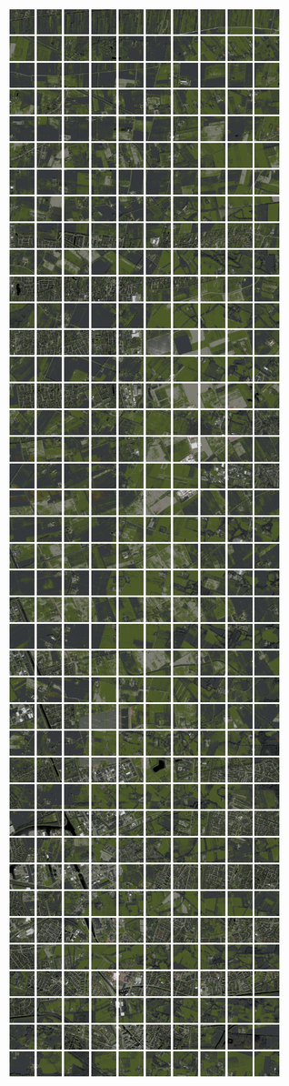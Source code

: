 <html>
<div>
<img src="https://github.com/HakkaTjakka/NL_TILE_MAP/blob/main/18/643/-1047/r.6430.-10470.png" height="44" width="44">
<img src="https://github.com/HakkaTjakka/NL_TILE_MAP/blob/main/18/643/-1047/r.6431.-10470.png" height="44" width="44">
<img src="https://github.com/HakkaTjakka/NL_TILE_MAP/blob/main/18/643/-1047/r.6432.-10470.png" height="44" width="44">
<img src="https://github.com/HakkaTjakka/NL_TILE_MAP/blob/main/18/643/-1047/r.6433.-10470.png" height="44" width="44">
<img src="https://github.com/HakkaTjakka/NL_TILE_MAP/blob/main/18/643/-1047/r.6434.-10470.png" height="44" width="44">
<img src="https://github.com/HakkaTjakka/NL_TILE_MAP/blob/main/18/643/-1047/r.6435.-10470.png" height="44" width="44">
<img src="https://github.com/HakkaTjakka/NL_TILE_MAP/blob/main/18/643/-1047/r.6436.-10470.png" height="44" width="44">
<img src="https://github.com/HakkaTjakka/NL_TILE_MAP/blob/main/18/643/-1047/r.6437.-10470.png" height="44" width="44">
<img src="https://github.com/HakkaTjakka/NL_TILE_MAP/blob/main/18/643/-1047/r.6438.-10470.png" height="44" width="44">
<img src="https://github.com/HakkaTjakka/NL_TILE_MAP/blob/main/18/643/-1047/r.6439.-10470.png" height="44" width="44">
<img src="https://github.com/HakkaTjakka/NL_TILE_MAP/blob/main/18/644/-1047/r.6440.-10470.png" height="44" width="44">
<img src="https://github.com/HakkaTjakka/NL_TILE_MAP/blob/main/18/644/-1047/r.6441.-10470.png" height="44" width="44">
<img src="https://github.com/HakkaTjakka/NL_TILE_MAP/blob/main/18/644/-1047/r.6442.-10470.png" height="44" width="44">
<img src="https://github.com/HakkaTjakka/NL_TILE_MAP/blob/main/18/644/-1047/r.6443.-10470.png" height="44" width="44">
<img src="https://github.com/HakkaTjakka/NL_TILE_MAP/blob/main/18/644/-1047/r.6444.-10470.png" height="44" width="44">
<img src="https://github.com/HakkaTjakka/NL_TILE_MAP/blob/main/18/644/-1047/r.6445.-10470.png" height="44" width="44">
<img src="https://github.com/HakkaTjakka/NL_TILE_MAP/blob/main/18/644/-1047/r.6446.-10470.png" height="44" width="44">
<img src="https://github.com/HakkaTjakka/NL_TILE_MAP/blob/main/18/644/-1047/r.6447.-10470.png" height="44" width="44">
<img src="https://github.com/HakkaTjakka/NL_TILE_MAP/blob/main/18/644/-1047/r.6448.-10470.png" height="44" width="44">
<img src="https://github.com/HakkaTjakka/NL_TILE_MAP/blob/main/18/644/-1047/r.6449.-10470.png" height="44" width="44">
<br>
<img src="https://github.com/HakkaTjakka/NL_TILE_MAP/blob/main/18/643/-1047/r.6430.-10469.png" height="44" width="44">
<img src="https://github.com/HakkaTjakka/NL_TILE_MAP/blob/main/18/643/-1047/r.6431.-10469.png" height="44" width="44">
<img src="https://github.com/HakkaTjakka/NL_TILE_MAP/blob/main/18/643/-1047/r.6432.-10469.png" height="44" width="44">
<img src="https://github.com/HakkaTjakka/NL_TILE_MAP/blob/main/18/643/-1047/r.6433.-10469.png" height="44" width="44">
<img src="https://github.com/HakkaTjakka/NL_TILE_MAP/blob/main/18/643/-1047/r.6434.-10469.png" height="44" width="44">
<img src="https://github.com/HakkaTjakka/NL_TILE_MAP/blob/main/18/643/-1047/r.6435.-10469.png" height="44" width="44">
<img src="https://github.com/HakkaTjakka/NL_TILE_MAP/blob/main/18/643/-1047/r.6436.-10469.png" height="44" width="44">
<img src="https://github.com/HakkaTjakka/NL_TILE_MAP/blob/main/18/643/-1047/r.6437.-10469.png" height="44" width="44">
<img src="https://github.com/HakkaTjakka/NL_TILE_MAP/blob/main/18/643/-1047/r.6438.-10469.png" height="44" width="44">
<img src="https://github.com/HakkaTjakka/NL_TILE_MAP/blob/main/18/643/-1047/r.6439.-10469.png" height="44" width="44">
<img src="https://github.com/HakkaTjakka/NL_TILE_MAP/blob/main/18/644/-1047/r.6440.-10469.png" height="44" width="44">
<img src="https://github.com/HakkaTjakka/NL_TILE_MAP/blob/main/18/644/-1047/r.6441.-10469.png" height="44" width="44">
<img src="https://github.com/HakkaTjakka/NL_TILE_MAP/blob/main/18/644/-1047/r.6442.-10469.png" height="44" width="44">
<img src="https://github.com/HakkaTjakka/NL_TILE_MAP/blob/main/18/644/-1047/r.6443.-10469.png" height="44" width="44">
<img src="https://github.com/HakkaTjakka/NL_TILE_MAP/blob/main/18/644/-1047/r.6444.-10469.png" height="44" width="44">
<img src="https://github.com/HakkaTjakka/NL_TILE_MAP/blob/main/18/644/-1047/r.6445.-10469.png" height="44" width="44">
<img src="https://github.com/HakkaTjakka/NL_TILE_MAP/blob/main/18/644/-1047/r.6446.-10469.png" height="44" width="44">
<img src="https://github.com/HakkaTjakka/NL_TILE_MAP/blob/main/18/644/-1047/r.6447.-10469.png" height="44" width="44">
<img src="https://github.com/HakkaTjakka/NL_TILE_MAP/blob/main/18/644/-1047/r.6448.-10469.png" height="44" width="44">
<img src="https://github.com/HakkaTjakka/NL_TILE_MAP/blob/main/18/644/-1047/r.6449.-10469.png" height="44" width="44">
<br>
<img src="https://github.com/HakkaTjakka/NL_TILE_MAP/blob/main/18/643/-1047/r.6430.-10468.png" height="44" width="44">
<img src="https://github.com/HakkaTjakka/NL_TILE_MAP/blob/main/18/643/-1047/r.6431.-10468.png" height="44" width="44">
<img src="https://github.com/HakkaTjakka/NL_TILE_MAP/blob/main/18/643/-1047/r.6432.-10468.png" height="44" width="44">
<img src="https://github.com/HakkaTjakka/NL_TILE_MAP/blob/main/18/643/-1047/r.6433.-10468.png" height="44" width="44">
<img src="https://github.com/HakkaTjakka/NL_TILE_MAP/blob/main/18/643/-1047/r.6434.-10468.png" height="44" width="44">
<img src="https://github.com/HakkaTjakka/NL_TILE_MAP/blob/main/18/643/-1047/r.6435.-10468.png" height="44" width="44">
<img src="https://github.com/HakkaTjakka/NL_TILE_MAP/blob/main/18/643/-1047/r.6436.-10468.png" height="44" width="44">
<img src="https://github.com/HakkaTjakka/NL_TILE_MAP/blob/main/18/643/-1047/r.6437.-10468.png" height="44" width="44">
<img src="https://github.com/HakkaTjakka/NL_TILE_MAP/blob/main/18/643/-1047/r.6438.-10468.png" height="44" width="44">
<img src="https://github.com/HakkaTjakka/NL_TILE_MAP/blob/main/18/643/-1047/r.6439.-10468.png" height="44" width="44">
<img src="https://github.com/HakkaTjakka/NL_TILE_MAP/blob/main/18/644/-1047/r.6440.-10468.png" height="44" width="44">
<img src="https://github.com/HakkaTjakka/NL_TILE_MAP/blob/main/18/644/-1047/r.6441.-10468.png" height="44" width="44">
<img src="https://github.com/HakkaTjakka/NL_TILE_MAP/blob/main/18/644/-1047/r.6442.-10468.png" height="44" width="44">
<img src="https://github.com/HakkaTjakka/NL_TILE_MAP/blob/main/18/644/-1047/r.6443.-10468.png" height="44" width="44">
<img src="https://github.com/HakkaTjakka/NL_TILE_MAP/blob/main/18/644/-1047/r.6444.-10468.png" height="44" width="44">
<img src="https://github.com/HakkaTjakka/NL_TILE_MAP/blob/main/18/644/-1047/r.6445.-10468.png" height="44" width="44">
<img src="https://github.com/HakkaTjakka/NL_TILE_MAP/blob/main/18/644/-1047/r.6446.-10468.png" height="44" width="44">
<img src="https://github.com/HakkaTjakka/NL_TILE_MAP/blob/main/18/644/-1047/r.6447.-10468.png" height="44" width="44">
<img src="https://github.com/HakkaTjakka/NL_TILE_MAP/blob/main/18/644/-1047/r.6448.-10468.png" height="44" width="44">
<img src="https://github.com/HakkaTjakka/NL_TILE_MAP/blob/main/18/644/-1047/r.6449.-10468.png" height="44" width="44">
<br>
<img src="https://github.com/HakkaTjakka/NL_TILE_MAP/blob/main/18/643/-1047/r.6430.-10467.png" height="44" width="44">
<img src="https://github.com/HakkaTjakka/NL_TILE_MAP/blob/main/18/643/-1047/r.6431.-10467.png" height="44" width="44">
<img src="https://github.com/HakkaTjakka/NL_TILE_MAP/blob/main/18/643/-1047/r.6432.-10467.png" height="44" width="44">
<img src="https://github.com/HakkaTjakka/NL_TILE_MAP/blob/main/18/643/-1047/r.6433.-10467.png" height="44" width="44">
<img src="https://github.com/HakkaTjakka/NL_TILE_MAP/blob/main/18/643/-1047/r.6434.-10467.png" height="44" width="44">
<img src="https://github.com/HakkaTjakka/NL_TILE_MAP/blob/main/18/643/-1047/r.6435.-10467.png" height="44" width="44">
<img src="https://github.com/HakkaTjakka/NL_TILE_MAP/blob/main/18/643/-1047/r.6436.-10467.png" height="44" width="44">
<img src="https://github.com/HakkaTjakka/NL_TILE_MAP/blob/main/18/643/-1047/r.6437.-10467.png" height="44" width="44">
<img src="https://github.com/HakkaTjakka/NL_TILE_MAP/blob/main/18/643/-1047/r.6438.-10467.png" height="44" width="44">
<img src="https://github.com/HakkaTjakka/NL_TILE_MAP/blob/main/18/643/-1047/r.6439.-10467.png" height="44" width="44">
<img src="https://github.com/HakkaTjakka/NL_TILE_MAP/blob/main/18/644/-1047/r.6440.-10467.png" height="44" width="44">
<img src="https://github.com/HakkaTjakka/NL_TILE_MAP/blob/main/18/644/-1047/r.6441.-10467.png" height="44" width="44">
<img src="https://github.com/HakkaTjakka/NL_TILE_MAP/blob/main/18/644/-1047/r.6442.-10467.png" height="44" width="44">
<img src="https://github.com/HakkaTjakka/NL_TILE_MAP/blob/main/18/644/-1047/r.6443.-10467.png" height="44" width="44">
<img src="https://github.com/HakkaTjakka/NL_TILE_MAP/blob/main/18/644/-1047/r.6444.-10467.png" height="44" width="44">
<img src="https://github.com/HakkaTjakka/NL_TILE_MAP/blob/main/18/644/-1047/r.6445.-10467.png" height="44" width="44">
<img src="https://github.com/HakkaTjakka/NL_TILE_MAP/blob/main/18/644/-1047/r.6446.-10467.png" height="44" width="44">
<img src="https://github.com/HakkaTjakka/NL_TILE_MAP/blob/main/18/644/-1047/r.6447.-10467.png" height="44" width="44">
<img src="https://github.com/HakkaTjakka/NL_TILE_MAP/blob/main/18/644/-1047/r.6448.-10467.png" height="44" width="44">
<img src="https://github.com/HakkaTjakka/NL_TILE_MAP/blob/main/18/644/-1047/r.6449.-10467.png" height="44" width="44">
<br>
<img src="https://github.com/HakkaTjakka/NL_TILE_MAP/blob/main/18/643/-1047/r.6430.-10466.png" height="44" width="44">
<img src="https://github.com/HakkaTjakka/NL_TILE_MAP/blob/main/18/643/-1047/r.6431.-10466.png" height="44" width="44">
<img src="https://github.com/HakkaTjakka/NL_TILE_MAP/blob/main/18/643/-1047/r.6432.-10466.png" height="44" width="44">
<img src="https://github.com/HakkaTjakka/NL_TILE_MAP/blob/main/18/643/-1047/r.6433.-10466.png" height="44" width="44">
<img src="https://github.com/HakkaTjakka/NL_TILE_MAP/blob/main/18/643/-1047/r.6434.-10466.png" height="44" width="44">
<img src="https://github.com/HakkaTjakka/NL_TILE_MAP/blob/main/18/643/-1047/r.6435.-10466.png" height="44" width="44">
<img src="https://github.com/HakkaTjakka/NL_TILE_MAP/blob/main/18/643/-1047/r.6436.-10466.png" height="44" width="44">
<img src="https://github.com/HakkaTjakka/NL_TILE_MAP/blob/main/18/643/-1047/r.6437.-10466.png" height="44" width="44">
<img src="https://github.com/HakkaTjakka/NL_TILE_MAP/blob/main/18/643/-1047/r.6438.-10466.png" height="44" width="44">
<img src="https://github.com/HakkaTjakka/NL_TILE_MAP/blob/main/18/643/-1047/r.6439.-10466.png" height="44" width="44">
<img src="https://github.com/HakkaTjakka/NL_TILE_MAP/blob/main/18/644/-1047/r.6440.-10466.png" height="44" width="44">
<img src="https://github.com/HakkaTjakka/NL_TILE_MAP/blob/main/18/644/-1047/r.6441.-10466.png" height="44" width="44">
<img src="https://github.com/HakkaTjakka/NL_TILE_MAP/blob/main/18/644/-1047/r.6442.-10466.png" height="44" width="44">
<img src="https://github.com/HakkaTjakka/NL_TILE_MAP/blob/main/18/644/-1047/r.6443.-10466.png" height="44" width="44">
<img src="https://github.com/HakkaTjakka/NL_TILE_MAP/blob/main/18/644/-1047/r.6444.-10466.png" height="44" width="44">
<img src="https://github.com/HakkaTjakka/NL_TILE_MAP/blob/main/18/644/-1047/r.6445.-10466.png" height="44" width="44">
<img src="https://github.com/HakkaTjakka/NL_TILE_MAP/blob/main/18/644/-1047/r.6446.-10466.png" height="44" width="44">
<img src="https://github.com/HakkaTjakka/NL_TILE_MAP/blob/main/18/644/-1047/r.6447.-10466.png" height="44" width="44">
<img src="https://github.com/HakkaTjakka/NL_TILE_MAP/blob/main/18/644/-1047/r.6448.-10466.png" height="44" width="44">
<img src="https://github.com/HakkaTjakka/NL_TILE_MAP/blob/main/18/644/-1047/r.6449.-10466.png" height="44" width="44">
<br>
<img src="https://github.com/HakkaTjakka/NL_TILE_MAP/blob/main/18/643/-1047/r.6430.-10465.png" height="44" width="44">
<img src="https://github.com/HakkaTjakka/NL_TILE_MAP/blob/main/18/643/-1047/r.6431.-10465.png" height="44" width="44">
<img src="https://github.com/HakkaTjakka/NL_TILE_MAP/blob/main/18/643/-1047/r.6432.-10465.png" height="44" width="44">
<img src="https://github.com/HakkaTjakka/NL_TILE_MAP/blob/main/18/643/-1047/r.6433.-10465.png" height="44" width="44">
<img src="https://github.com/HakkaTjakka/NL_TILE_MAP/blob/main/18/643/-1047/r.6434.-10465.png" height="44" width="44">
<img src="https://github.com/HakkaTjakka/NL_TILE_MAP/blob/main/18/643/-1047/r.6435.-10465.png" height="44" width="44">
<img src="https://github.com/HakkaTjakka/NL_TILE_MAP/blob/main/18/643/-1047/r.6436.-10465.png" height="44" width="44">
<img src="https://github.com/HakkaTjakka/NL_TILE_MAP/blob/main/18/643/-1047/r.6437.-10465.png" height="44" width="44">
<img src="https://github.com/HakkaTjakka/NL_TILE_MAP/blob/main/18/643/-1047/r.6438.-10465.png" height="44" width="44">
<img src="https://github.com/HakkaTjakka/NL_TILE_MAP/blob/main/18/643/-1047/r.6439.-10465.png" height="44" width="44">
<img src="https://github.com/HakkaTjakka/NL_TILE_MAP/blob/main/18/644/-1047/r.6440.-10465.png" height="44" width="44">
<img src="https://github.com/HakkaTjakka/NL_TILE_MAP/blob/main/18/644/-1047/r.6441.-10465.png" height="44" width="44">
<img src="https://github.com/HakkaTjakka/NL_TILE_MAP/blob/main/18/644/-1047/r.6442.-10465.png" height="44" width="44">
<img src="https://github.com/HakkaTjakka/NL_TILE_MAP/blob/main/18/644/-1047/r.6443.-10465.png" height="44" width="44">
<img src="https://github.com/HakkaTjakka/NL_TILE_MAP/blob/main/18/644/-1047/r.6444.-10465.png" height="44" width="44">
<img src="https://github.com/HakkaTjakka/NL_TILE_MAP/blob/main/18/644/-1047/r.6445.-10465.png" height="44" width="44">
<img src="https://github.com/HakkaTjakka/NL_TILE_MAP/blob/main/18/644/-1047/r.6446.-10465.png" height="44" width="44">
<img src="https://github.com/HakkaTjakka/NL_TILE_MAP/blob/main/18/644/-1047/r.6447.-10465.png" height="44" width="44">
<img src="https://github.com/HakkaTjakka/NL_TILE_MAP/blob/main/18/644/-1047/r.6448.-10465.png" height="44" width="44">
<img src="https://github.com/HakkaTjakka/NL_TILE_MAP/blob/main/18/644/-1047/r.6449.-10465.png" height="44" width="44">
<br>
<img src="https://github.com/HakkaTjakka/NL_TILE_MAP/blob/main/18/643/-1047/r.6430.-10464.png" height="44" width="44">
<img src="https://github.com/HakkaTjakka/NL_TILE_MAP/blob/main/18/643/-1047/r.6431.-10464.png" height="44" width="44">
<img src="https://github.com/HakkaTjakka/NL_TILE_MAP/blob/main/18/643/-1047/r.6432.-10464.png" height="44" width="44">
<img src="https://github.com/HakkaTjakka/NL_TILE_MAP/blob/main/18/643/-1047/r.6433.-10464.png" height="44" width="44">
<img src="https://github.com/HakkaTjakka/NL_TILE_MAP/blob/main/18/643/-1047/r.6434.-10464.png" height="44" width="44">
<img src="https://github.com/HakkaTjakka/NL_TILE_MAP/blob/main/18/643/-1047/r.6435.-10464.png" height="44" width="44">
<img src="https://github.com/HakkaTjakka/NL_TILE_MAP/blob/main/18/643/-1047/r.6436.-10464.png" height="44" width="44">
<img src="https://github.com/HakkaTjakka/NL_TILE_MAP/blob/main/18/643/-1047/r.6437.-10464.png" height="44" width="44">
<img src="https://github.com/HakkaTjakka/NL_TILE_MAP/blob/main/18/643/-1047/r.6438.-10464.png" height="44" width="44">
<img src="https://github.com/HakkaTjakka/NL_TILE_MAP/blob/main/18/643/-1047/r.6439.-10464.png" height="44" width="44">
<img src="https://github.com/HakkaTjakka/NL_TILE_MAP/blob/main/18/644/-1047/r.6440.-10464.png" height="44" width="44">
<img src="https://github.com/HakkaTjakka/NL_TILE_MAP/blob/main/18/644/-1047/r.6441.-10464.png" height="44" width="44">
<img src="https://github.com/HakkaTjakka/NL_TILE_MAP/blob/main/18/644/-1047/r.6442.-10464.png" height="44" width="44">
<img src="https://github.com/HakkaTjakka/NL_TILE_MAP/blob/main/18/644/-1047/r.6443.-10464.png" height="44" width="44">
<img src="https://github.com/HakkaTjakka/NL_TILE_MAP/blob/main/18/644/-1047/r.6444.-10464.png" height="44" width="44">
<img src="https://github.com/HakkaTjakka/NL_TILE_MAP/blob/main/18/644/-1047/r.6445.-10464.png" height="44" width="44">
<img src="https://github.com/HakkaTjakka/NL_TILE_MAP/blob/main/18/644/-1047/r.6446.-10464.png" height="44" width="44">
<img src="https://github.com/HakkaTjakka/NL_TILE_MAP/blob/main/18/644/-1047/r.6447.-10464.png" height="44" width="44">
<img src="https://github.com/HakkaTjakka/NL_TILE_MAP/blob/main/18/644/-1047/r.6448.-10464.png" height="44" width="44">
<img src="https://github.com/HakkaTjakka/NL_TILE_MAP/blob/main/18/644/-1047/r.6449.-10464.png" height="44" width="44">
<br>
<img src="https://github.com/HakkaTjakka/NL_TILE_MAP/blob/main/18/643/-1047/r.6430.-10463.png" height="44" width="44">
<img src="https://github.com/HakkaTjakka/NL_TILE_MAP/blob/main/18/643/-1047/r.6431.-10463.png" height="44" width="44">
<img src="https://github.com/HakkaTjakka/NL_TILE_MAP/blob/main/18/643/-1047/r.6432.-10463.png" height="44" width="44">
<img src="https://github.com/HakkaTjakka/NL_TILE_MAP/blob/main/18/643/-1047/r.6433.-10463.png" height="44" width="44">
<img src="https://github.com/HakkaTjakka/NL_TILE_MAP/blob/main/18/643/-1047/r.6434.-10463.png" height="44" width="44">
<img src="https://github.com/HakkaTjakka/NL_TILE_MAP/blob/main/18/643/-1047/r.6435.-10463.png" height="44" width="44">
<img src="https://github.com/HakkaTjakka/NL_TILE_MAP/blob/main/18/643/-1047/r.6436.-10463.png" height="44" width="44">
<img src="https://github.com/HakkaTjakka/NL_TILE_MAP/blob/main/18/643/-1047/r.6437.-10463.png" height="44" width="44">
<img src="https://github.com/HakkaTjakka/NL_TILE_MAP/blob/main/18/643/-1047/r.6438.-10463.png" height="44" width="44">
<img src="https://github.com/HakkaTjakka/NL_TILE_MAP/blob/main/18/643/-1047/r.6439.-10463.png" height="44" width="44">
<img src="https://github.com/HakkaTjakka/NL_TILE_MAP/blob/main/18/644/-1047/r.6440.-10463.png" height="44" width="44">
<img src="https://github.com/HakkaTjakka/NL_TILE_MAP/blob/main/18/644/-1047/r.6441.-10463.png" height="44" width="44">
<img src="https://github.com/HakkaTjakka/NL_TILE_MAP/blob/main/18/644/-1047/r.6442.-10463.png" height="44" width="44">
<img src="https://github.com/HakkaTjakka/NL_TILE_MAP/blob/main/18/644/-1047/r.6443.-10463.png" height="44" width="44">
<img src="https://github.com/HakkaTjakka/NL_TILE_MAP/blob/main/18/644/-1047/r.6444.-10463.png" height="44" width="44">
<img src="https://github.com/HakkaTjakka/NL_TILE_MAP/blob/main/18/644/-1047/r.6445.-10463.png" height="44" width="44">
<img src="https://github.com/HakkaTjakka/NL_TILE_MAP/blob/main/18/644/-1047/r.6446.-10463.png" height="44" width="44">
<img src="https://github.com/HakkaTjakka/NL_TILE_MAP/blob/main/18/644/-1047/r.6447.-10463.png" height="44" width="44">
<img src="https://github.com/HakkaTjakka/NL_TILE_MAP/blob/main/18/644/-1047/r.6448.-10463.png" height="44" width="44">
<img src="https://github.com/HakkaTjakka/NL_TILE_MAP/blob/main/18/644/-1047/r.6449.-10463.png" height="44" width="44">
<br>
<img src="https://github.com/HakkaTjakka/NL_TILE_MAP/blob/main/18/643/-1047/r.6430.-10462.png" height="44" width="44">
<img src="https://github.com/HakkaTjakka/NL_TILE_MAP/blob/main/18/643/-1047/r.6431.-10462.png" height="44" width="44">
<img src="https://github.com/HakkaTjakka/NL_TILE_MAP/blob/main/18/643/-1047/r.6432.-10462.png" height="44" width="44">
<img src="https://github.com/HakkaTjakka/NL_TILE_MAP/blob/main/18/643/-1047/r.6433.-10462.png" height="44" width="44">
<img src="https://github.com/HakkaTjakka/NL_TILE_MAP/blob/main/18/643/-1047/r.6434.-10462.png" height="44" width="44">
<img src="https://github.com/HakkaTjakka/NL_TILE_MAP/blob/main/18/643/-1047/r.6435.-10462.png" height="44" width="44">
<img src="https://github.com/HakkaTjakka/NL_TILE_MAP/blob/main/18/643/-1047/r.6436.-10462.png" height="44" width="44">
<img src="https://github.com/HakkaTjakka/NL_TILE_MAP/blob/main/18/643/-1047/r.6437.-10462.png" height="44" width="44">
<img src="https://github.com/HakkaTjakka/NL_TILE_MAP/blob/main/18/643/-1047/r.6438.-10462.png" height="44" width="44">
<img src="https://github.com/HakkaTjakka/NL_TILE_MAP/blob/main/18/643/-1047/r.6439.-10462.png" height="44" width="44">
<img src="https://github.com/HakkaTjakka/NL_TILE_MAP/blob/main/18/644/-1047/r.6440.-10462.png" height="44" width="44">
<img src="https://github.com/HakkaTjakka/NL_TILE_MAP/blob/main/18/644/-1047/r.6441.-10462.png" height="44" width="44">
<img src="https://github.com/HakkaTjakka/NL_TILE_MAP/blob/main/18/644/-1047/r.6442.-10462.png" height="44" width="44">
<img src="https://github.com/HakkaTjakka/NL_TILE_MAP/blob/main/18/644/-1047/r.6443.-10462.png" height="44" width="44">
<img src="https://github.com/HakkaTjakka/NL_TILE_MAP/blob/main/18/644/-1047/r.6444.-10462.png" height="44" width="44">
<img src="https://github.com/HakkaTjakka/NL_TILE_MAP/blob/main/18/644/-1047/r.6445.-10462.png" height="44" width="44">
<img src="https://github.com/HakkaTjakka/NL_TILE_MAP/blob/main/18/644/-1047/r.6446.-10462.png" height="44" width="44">
<img src="https://github.com/HakkaTjakka/NL_TILE_MAP/blob/main/18/644/-1047/r.6447.-10462.png" height="44" width="44">
<img src="https://github.com/HakkaTjakka/NL_TILE_MAP/blob/main/18/644/-1047/r.6448.-10462.png" height="44" width="44">
<img src="https://github.com/HakkaTjakka/NL_TILE_MAP/blob/main/18/644/-1047/r.6449.-10462.png" height="44" width="44">
<br>
<img src="https://github.com/HakkaTjakka/NL_TILE_MAP/blob/main/18/643/-1047/r.6430.-10461.png" height="44" width="44">
<img src="https://github.com/HakkaTjakka/NL_TILE_MAP/blob/main/18/643/-1047/r.6431.-10461.png" height="44" width="44">
<img src="https://github.com/HakkaTjakka/NL_TILE_MAP/blob/main/18/643/-1047/r.6432.-10461.png" height="44" width="44">
<img src="https://github.com/HakkaTjakka/NL_TILE_MAP/blob/main/18/643/-1047/r.6433.-10461.png" height="44" width="44">
<img src="https://github.com/HakkaTjakka/NL_TILE_MAP/blob/main/18/643/-1047/r.6434.-10461.png" height="44" width="44">
<img src="https://github.com/HakkaTjakka/NL_TILE_MAP/blob/main/18/643/-1047/r.6435.-10461.png" height="44" width="44">
<img src="https://github.com/HakkaTjakka/NL_TILE_MAP/blob/main/18/643/-1047/r.6436.-10461.png" height="44" width="44">
<img src="https://github.com/HakkaTjakka/NL_TILE_MAP/blob/main/18/643/-1047/r.6437.-10461.png" height="44" width="44">
<img src="https://github.com/HakkaTjakka/NL_TILE_MAP/blob/main/18/643/-1047/r.6438.-10461.png" height="44" width="44">
<img src="https://github.com/HakkaTjakka/NL_TILE_MAP/blob/main/18/643/-1047/r.6439.-10461.png" height="44" width="44">
<img src="https://github.com/HakkaTjakka/NL_TILE_MAP/blob/main/18/644/-1047/r.6440.-10461.png" height="44" width="44">
<img src="https://github.com/HakkaTjakka/NL_TILE_MAP/blob/main/18/644/-1047/r.6441.-10461.png" height="44" width="44">
<img src="https://github.com/HakkaTjakka/NL_TILE_MAP/blob/main/18/644/-1047/r.6442.-10461.png" height="44" width="44">
<img src="https://github.com/HakkaTjakka/NL_TILE_MAP/blob/main/18/644/-1047/r.6443.-10461.png" height="44" width="44">
<img src="https://github.com/HakkaTjakka/NL_TILE_MAP/blob/main/18/644/-1047/r.6444.-10461.png" height="44" width="44">
<img src="https://github.com/HakkaTjakka/NL_TILE_MAP/blob/main/18/644/-1047/r.6445.-10461.png" height="44" width="44">
<img src="https://github.com/HakkaTjakka/NL_TILE_MAP/blob/main/18/644/-1047/r.6446.-10461.png" height="44" width="44">
<img src="https://github.com/HakkaTjakka/NL_TILE_MAP/blob/main/18/644/-1047/r.6447.-10461.png" height="44" width="44">
<img src="https://github.com/HakkaTjakka/NL_TILE_MAP/blob/main/18/644/-1047/r.6448.-10461.png" height="44" width="44">
<img src="https://github.com/HakkaTjakka/NL_TILE_MAP/blob/main/18/644/-1047/r.6449.-10461.png" height="44" width="44">
<br>
<img src="https://github.com/HakkaTjakka/NL_TILE_MAP/blob/main/18/643/-1046/r.6430.-10460.png" height="44" width="44">
<img src="https://github.com/HakkaTjakka/NL_TILE_MAP/blob/main/18/643/-1046/r.6431.-10460.png" height="44" width="44">
<img src="https://github.com/HakkaTjakka/NL_TILE_MAP/blob/main/18/643/-1046/r.6432.-10460.png" height="44" width="44">
<img src="https://github.com/HakkaTjakka/NL_TILE_MAP/blob/main/18/643/-1046/r.6433.-10460.png" height="44" width="44">
<img src="https://github.com/HakkaTjakka/NL_TILE_MAP/blob/main/18/643/-1046/r.6434.-10460.png" height="44" width="44">
<img src="https://github.com/HakkaTjakka/NL_TILE_MAP/blob/main/18/643/-1046/r.6435.-10460.png" height="44" width="44">
<img src="https://github.com/HakkaTjakka/NL_TILE_MAP/blob/main/18/643/-1046/r.6436.-10460.png" height="44" width="44">
<img src="https://github.com/HakkaTjakka/NL_TILE_MAP/blob/main/18/643/-1046/r.6437.-10460.png" height="44" width="44">
<img src="https://github.com/HakkaTjakka/NL_TILE_MAP/blob/main/18/643/-1046/r.6438.-10460.png" height="44" width="44">
<img src="https://github.com/HakkaTjakka/NL_TILE_MAP/blob/main/18/643/-1046/r.6439.-10460.png" height="44" width="44">
<img src="https://github.com/HakkaTjakka/NL_TILE_MAP/blob/main/18/644/-1046/r.6440.-10460.png" height="44" width="44">
<img src="https://github.com/HakkaTjakka/NL_TILE_MAP/blob/main/18/644/-1046/r.6441.-10460.png" height="44" width="44">
<img src="https://github.com/HakkaTjakka/NL_TILE_MAP/blob/main/18/644/-1046/r.6442.-10460.png" height="44" width="44">
<img src="https://github.com/HakkaTjakka/NL_TILE_MAP/blob/main/18/644/-1046/r.6443.-10460.png" height="44" width="44">
<img src="https://github.com/HakkaTjakka/NL_TILE_MAP/blob/main/18/644/-1046/r.6444.-10460.png" height="44" width="44">
<img src="https://github.com/HakkaTjakka/NL_TILE_MAP/blob/main/18/644/-1046/r.6445.-10460.png" height="44" width="44">
<img src="https://github.com/HakkaTjakka/NL_TILE_MAP/blob/main/18/644/-1046/r.6446.-10460.png" height="44" width="44">
<img src="https://github.com/HakkaTjakka/NL_TILE_MAP/blob/main/18/644/-1046/r.6447.-10460.png" height="44" width="44">
<img src="https://github.com/HakkaTjakka/NL_TILE_MAP/blob/main/18/644/-1046/r.6448.-10460.png" height="44" width="44">
<img src="https://github.com/HakkaTjakka/NL_TILE_MAP/blob/main/18/644/-1046/r.6449.-10460.png" height="44" width="44">
<br>
<img src="https://github.com/HakkaTjakka/NL_TILE_MAP/blob/main/18/643/-1046/r.6430.-10459.png" height="44" width="44">
<img src="https://github.com/HakkaTjakka/NL_TILE_MAP/blob/main/18/643/-1046/r.6431.-10459.png" height="44" width="44">
<img src="https://github.com/HakkaTjakka/NL_TILE_MAP/blob/main/18/643/-1046/r.6432.-10459.png" height="44" width="44">
<img src="https://github.com/HakkaTjakka/NL_TILE_MAP/blob/main/18/643/-1046/r.6433.-10459.png" height="44" width="44">
<img src="https://github.com/HakkaTjakka/NL_TILE_MAP/blob/main/18/643/-1046/r.6434.-10459.png" height="44" width="44">
<img src="https://github.com/HakkaTjakka/NL_TILE_MAP/blob/main/18/643/-1046/r.6435.-10459.png" height="44" width="44">
<img src="https://github.com/HakkaTjakka/NL_TILE_MAP/blob/main/18/643/-1046/r.6436.-10459.png" height="44" width="44">
<img src="https://github.com/HakkaTjakka/NL_TILE_MAP/blob/main/18/643/-1046/r.6437.-10459.png" height="44" width="44">
<img src="https://github.com/HakkaTjakka/NL_TILE_MAP/blob/main/18/643/-1046/r.6438.-10459.png" height="44" width="44">
<img src="https://github.com/HakkaTjakka/NL_TILE_MAP/blob/main/18/643/-1046/r.6439.-10459.png" height="44" width="44">
<img src="https://github.com/HakkaTjakka/NL_TILE_MAP/blob/main/18/644/-1046/r.6440.-10459.png" height="44" width="44">
<img src="https://github.com/HakkaTjakka/NL_TILE_MAP/blob/main/18/644/-1046/r.6441.-10459.png" height="44" width="44">
<img src="https://github.com/HakkaTjakka/NL_TILE_MAP/blob/main/18/644/-1046/r.6442.-10459.png" height="44" width="44">
<img src="https://github.com/HakkaTjakka/NL_TILE_MAP/blob/main/18/644/-1046/r.6443.-10459.png" height="44" width="44">
<img src="https://github.com/HakkaTjakka/NL_TILE_MAP/blob/main/18/644/-1046/r.6444.-10459.png" height="44" width="44">
<img src="https://github.com/HakkaTjakka/NL_TILE_MAP/blob/main/18/644/-1046/r.6445.-10459.png" height="44" width="44">
<img src="https://github.com/HakkaTjakka/NL_TILE_MAP/blob/main/18/644/-1046/r.6446.-10459.png" height="44" width="44">
<img src="https://github.com/HakkaTjakka/NL_TILE_MAP/blob/main/18/644/-1046/r.6447.-10459.png" height="44" width="44">
<img src="https://github.com/HakkaTjakka/NL_TILE_MAP/blob/main/18/644/-1046/r.6448.-10459.png" height="44" width="44">
<img src="https://github.com/HakkaTjakka/NL_TILE_MAP/blob/main/18/644/-1046/r.6449.-10459.png" height="44" width="44">
<br>
<img src="https://github.com/HakkaTjakka/NL_TILE_MAP/blob/main/18/643/-1046/r.6430.-10458.png" height="44" width="44">
<img src="https://github.com/HakkaTjakka/NL_TILE_MAP/blob/main/18/643/-1046/r.6431.-10458.png" height="44" width="44">
<img src="https://github.com/HakkaTjakka/NL_TILE_MAP/blob/main/18/643/-1046/r.6432.-10458.png" height="44" width="44">
<img src="https://github.com/HakkaTjakka/NL_TILE_MAP/blob/main/18/643/-1046/r.6433.-10458.png" height="44" width="44">
<img src="https://github.com/HakkaTjakka/NL_TILE_MAP/blob/main/18/643/-1046/r.6434.-10458.png" height="44" width="44">
<img src="https://github.com/HakkaTjakka/NL_TILE_MAP/blob/main/18/643/-1046/r.6435.-10458.png" height="44" width="44">
<img src="https://github.com/HakkaTjakka/NL_TILE_MAP/blob/main/18/643/-1046/r.6436.-10458.png" height="44" width="44">
<img src="https://github.com/HakkaTjakka/NL_TILE_MAP/blob/main/18/643/-1046/r.6437.-10458.png" height="44" width="44">
<img src="https://github.com/HakkaTjakka/NL_TILE_MAP/blob/main/18/643/-1046/r.6438.-10458.png" height="44" width="44">
<img src="https://github.com/HakkaTjakka/NL_TILE_MAP/blob/main/18/643/-1046/r.6439.-10458.png" height="44" width="44">
<img src="https://github.com/HakkaTjakka/NL_TILE_MAP/blob/main/18/644/-1046/r.6440.-10458.png" height="44" width="44">
<img src="https://github.com/HakkaTjakka/NL_TILE_MAP/blob/main/18/644/-1046/r.6441.-10458.png" height="44" width="44">
<img src="https://github.com/HakkaTjakka/NL_TILE_MAP/blob/main/18/644/-1046/r.6442.-10458.png" height="44" width="44">
<img src="https://github.com/HakkaTjakka/NL_TILE_MAP/blob/main/18/644/-1046/r.6443.-10458.png" height="44" width="44">
<img src="https://github.com/HakkaTjakka/NL_TILE_MAP/blob/main/18/644/-1046/r.6444.-10458.png" height="44" width="44">
<img src="https://github.com/HakkaTjakka/NL_TILE_MAP/blob/main/18/644/-1046/r.6445.-10458.png" height="44" width="44">
<img src="https://github.com/HakkaTjakka/NL_TILE_MAP/blob/main/18/644/-1046/r.6446.-10458.png" height="44" width="44">
<img src="https://github.com/HakkaTjakka/NL_TILE_MAP/blob/main/18/644/-1046/r.6447.-10458.png" height="44" width="44">
<img src="https://github.com/HakkaTjakka/NL_TILE_MAP/blob/main/18/644/-1046/r.6448.-10458.png" height="44" width="44">
<img src="https://github.com/HakkaTjakka/NL_TILE_MAP/blob/main/18/644/-1046/r.6449.-10458.png" height="44" width="44">
<br>
<img src="https://github.com/HakkaTjakka/NL_TILE_MAP/blob/main/18/643/-1046/r.6430.-10457.png" height="44" width="44">
<img src="https://github.com/HakkaTjakka/NL_TILE_MAP/blob/main/18/643/-1046/r.6431.-10457.png" height="44" width="44">
<img src="https://github.com/HakkaTjakka/NL_TILE_MAP/blob/main/18/643/-1046/r.6432.-10457.png" height="44" width="44">
<img src="https://github.com/HakkaTjakka/NL_TILE_MAP/blob/main/18/643/-1046/r.6433.-10457.png" height="44" width="44">
<img src="https://github.com/HakkaTjakka/NL_TILE_MAP/blob/main/18/643/-1046/r.6434.-10457.png" height="44" width="44">
<img src="https://github.com/HakkaTjakka/NL_TILE_MAP/blob/main/18/643/-1046/r.6435.-10457.png" height="44" width="44">
<img src="https://github.com/HakkaTjakka/NL_TILE_MAP/blob/main/18/643/-1046/r.6436.-10457.png" height="44" width="44">
<img src="https://github.com/HakkaTjakka/NL_TILE_MAP/blob/main/18/643/-1046/r.6437.-10457.png" height="44" width="44">
<img src="https://github.com/HakkaTjakka/NL_TILE_MAP/blob/main/18/643/-1046/r.6438.-10457.png" height="44" width="44">
<img src="https://github.com/HakkaTjakka/NL_TILE_MAP/blob/main/18/643/-1046/r.6439.-10457.png" height="44" width="44">
<img src="https://github.com/HakkaTjakka/NL_TILE_MAP/blob/main/18/644/-1046/r.6440.-10457.png" height="44" width="44">
<img src="https://github.com/HakkaTjakka/NL_TILE_MAP/blob/main/18/644/-1046/r.6441.-10457.png" height="44" width="44">
<img src="https://github.com/HakkaTjakka/NL_TILE_MAP/blob/main/18/644/-1046/r.6442.-10457.png" height="44" width="44">
<img src="https://github.com/HakkaTjakka/NL_TILE_MAP/blob/main/18/644/-1046/r.6443.-10457.png" height="44" width="44">
<img src="https://github.com/HakkaTjakka/NL_TILE_MAP/blob/main/18/644/-1046/r.6444.-10457.png" height="44" width="44">
<img src="https://github.com/HakkaTjakka/NL_TILE_MAP/blob/main/18/644/-1046/r.6445.-10457.png" height="44" width="44">
<img src="https://github.com/HakkaTjakka/NL_TILE_MAP/blob/main/18/644/-1046/r.6446.-10457.png" height="44" width="44">
<img src="https://github.com/HakkaTjakka/NL_TILE_MAP/blob/main/18/644/-1046/r.6447.-10457.png" height="44" width="44">
<img src="https://github.com/HakkaTjakka/NL_TILE_MAP/blob/main/18/644/-1046/r.6448.-10457.png" height="44" width="44">
<img src="https://github.com/HakkaTjakka/NL_TILE_MAP/blob/main/18/644/-1046/r.6449.-10457.png" height="44" width="44">
<br>
<img src="https://github.com/HakkaTjakka/NL_TILE_MAP/blob/main/18/643/-1046/r.6430.-10456.png" height="44" width="44">
<img src="https://github.com/HakkaTjakka/NL_TILE_MAP/blob/main/18/643/-1046/r.6431.-10456.png" height="44" width="44">
<img src="https://github.com/HakkaTjakka/NL_TILE_MAP/blob/main/18/643/-1046/r.6432.-10456.png" height="44" width="44">
<img src="https://github.com/HakkaTjakka/NL_TILE_MAP/blob/main/18/643/-1046/r.6433.-10456.png" height="44" width="44">
<img src="https://github.com/HakkaTjakka/NL_TILE_MAP/blob/main/18/643/-1046/r.6434.-10456.png" height="44" width="44">
<img src="https://github.com/HakkaTjakka/NL_TILE_MAP/blob/main/18/643/-1046/r.6435.-10456.png" height="44" width="44">
<img src="https://github.com/HakkaTjakka/NL_TILE_MAP/blob/main/18/643/-1046/r.6436.-10456.png" height="44" width="44">
<img src="https://github.com/HakkaTjakka/NL_TILE_MAP/blob/main/18/643/-1046/r.6437.-10456.png" height="44" width="44">
<img src="https://github.com/HakkaTjakka/NL_TILE_MAP/blob/main/18/643/-1046/r.6438.-10456.png" height="44" width="44">
<img src="https://github.com/HakkaTjakka/NL_TILE_MAP/blob/main/18/643/-1046/r.6439.-10456.png" height="44" width="44">
<img src="https://github.com/HakkaTjakka/NL_TILE_MAP/blob/main/18/644/-1046/r.6440.-10456.png" height="44" width="44">
<img src="https://github.com/HakkaTjakka/NL_TILE_MAP/blob/main/18/644/-1046/r.6441.-10456.png" height="44" width="44">
<img src="https://github.com/HakkaTjakka/NL_TILE_MAP/blob/main/18/644/-1046/r.6442.-10456.png" height="44" width="44">
<img src="https://github.com/HakkaTjakka/NL_TILE_MAP/blob/main/18/644/-1046/r.6443.-10456.png" height="44" width="44">
<img src="https://github.com/HakkaTjakka/NL_TILE_MAP/blob/main/18/644/-1046/r.6444.-10456.png" height="44" width="44">
<img src="https://github.com/HakkaTjakka/NL_TILE_MAP/blob/main/18/644/-1046/r.6445.-10456.png" height="44" width="44">
<img src="https://github.com/HakkaTjakka/NL_TILE_MAP/blob/main/18/644/-1046/r.6446.-10456.png" height="44" width="44">
<img src="https://github.com/HakkaTjakka/NL_TILE_MAP/blob/main/18/644/-1046/r.6447.-10456.png" height="44" width="44">
<img src="https://github.com/HakkaTjakka/NL_TILE_MAP/blob/main/18/644/-1046/r.6448.-10456.png" height="44" width="44">
<img src="https://github.com/HakkaTjakka/NL_TILE_MAP/blob/main/18/644/-1046/r.6449.-10456.png" height="44" width="44">
<br>
<img src="https://github.com/HakkaTjakka/NL_TILE_MAP/blob/main/18/643/-1046/r.6430.-10455.png" height="44" width="44">
<img src="https://github.com/HakkaTjakka/NL_TILE_MAP/blob/main/18/643/-1046/r.6431.-10455.png" height="44" width="44">
<img src="https://github.com/HakkaTjakka/NL_TILE_MAP/blob/main/18/643/-1046/r.6432.-10455.png" height="44" width="44">
<img src="https://github.com/HakkaTjakka/NL_TILE_MAP/blob/main/18/643/-1046/r.6433.-10455.png" height="44" width="44">
<img src="https://github.com/HakkaTjakka/NL_TILE_MAP/blob/main/18/643/-1046/r.6434.-10455.png" height="44" width="44">
<img src="https://github.com/HakkaTjakka/NL_TILE_MAP/blob/main/18/643/-1046/r.6435.-10455.png" height="44" width="44">
<img src="https://github.com/HakkaTjakka/NL_TILE_MAP/blob/main/18/643/-1046/r.6436.-10455.png" height="44" width="44">
<img src="https://github.com/HakkaTjakka/NL_TILE_MAP/blob/main/18/643/-1046/r.6437.-10455.png" height="44" width="44">
<img src="https://github.com/HakkaTjakka/NL_TILE_MAP/blob/main/18/643/-1046/r.6438.-10455.png" height="44" width="44">
<img src="https://github.com/HakkaTjakka/NL_TILE_MAP/blob/main/18/643/-1046/r.6439.-10455.png" height="44" width="44">
<img src="https://github.com/HakkaTjakka/NL_TILE_MAP/blob/main/18/644/-1046/r.6440.-10455.png" height="44" width="44">
<img src="https://github.com/HakkaTjakka/NL_TILE_MAP/blob/main/18/644/-1046/r.6441.-10455.png" height="44" width="44">
<img src="https://github.com/HakkaTjakka/NL_TILE_MAP/blob/main/18/644/-1046/r.6442.-10455.png" height="44" width="44">
<img src="https://github.com/HakkaTjakka/NL_TILE_MAP/blob/main/18/644/-1046/r.6443.-10455.png" height="44" width="44">
<img src="https://github.com/HakkaTjakka/NL_TILE_MAP/blob/main/18/644/-1046/r.6444.-10455.png" height="44" width="44">
<img src="https://github.com/HakkaTjakka/NL_TILE_MAP/blob/main/18/644/-1046/r.6445.-10455.png" height="44" width="44">
<img src="https://github.com/HakkaTjakka/NL_TILE_MAP/blob/main/18/644/-1046/r.6446.-10455.png" height="44" width="44">
<img src="https://github.com/HakkaTjakka/NL_TILE_MAP/blob/main/18/644/-1046/r.6447.-10455.png" height="44" width="44">
<img src="https://github.com/HakkaTjakka/NL_TILE_MAP/blob/main/18/644/-1046/r.6448.-10455.png" height="44" width="44">
<img src="https://github.com/HakkaTjakka/NL_TILE_MAP/blob/main/18/644/-1046/r.6449.-10455.png" height="44" width="44">
<br>
<img src="https://github.com/HakkaTjakka/NL_TILE_MAP/blob/main/18/643/-1046/r.6430.-10454.png" height="44" width="44">
<img src="https://github.com/HakkaTjakka/NL_TILE_MAP/blob/main/18/643/-1046/r.6431.-10454.png" height="44" width="44">
<img src="https://github.com/HakkaTjakka/NL_TILE_MAP/blob/main/18/643/-1046/r.6432.-10454.png" height="44" width="44">
<img src="https://github.com/HakkaTjakka/NL_TILE_MAP/blob/main/18/643/-1046/r.6433.-10454.png" height="44" width="44">
<img src="https://github.com/HakkaTjakka/NL_TILE_MAP/blob/main/18/643/-1046/r.6434.-10454.png" height="44" width="44">
<img src="https://github.com/HakkaTjakka/NL_TILE_MAP/blob/main/18/643/-1046/r.6435.-10454.png" height="44" width="44">
<img src="https://github.com/HakkaTjakka/NL_TILE_MAP/blob/main/18/643/-1046/r.6436.-10454.png" height="44" width="44">
<img src="https://github.com/HakkaTjakka/NL_TILE_MAP/blob/main/18/643/-1046/r.6437.-10454.png" height="44" width="44">
<img src="https://github.com/HakkaTjakka/NL_TILE_MAP/blob/main/18/643/-1046/r.6438.-10454.png" height="44" width="44">
<img src="https://github.com/HakkaTjakka/NL_TILE_MAP/blob/main/18/643/-1046/r.6439.-10454.png" height="44" width="44">
<img src="https://github.com/HakkaTjakka/NL_TILE_MAP/blob/main/18/644/-1046/r.6440.-10454.png" height="44" width="44">
<img src="https://github.com/HakkaTjakka/NL_TILE_MAP/blob/main/18/644/-1046/r.6441.-10454.png" height="44" width="44">
<img src="https://github.com/HakkaTjakka/NL_TILE_MAP/blob/main/18/644/-1046/r.6442.-10454.png" height="44" width="44">
<img src="https://github.com/HakkaTjakka/NL_TILE_MAP/blob/main/18/644/-1046/r.6443.-10454.png" height="44" width="44">
<img src="https://github.com/HakkaTjakka/NL_TILE_MAP/blob/main/18/644/-1046/r.6444.-10454.png" height="44" width="44">
<img src="https://github.com/HakkaTjakka/NL_TILE_MAP/blob/main/18/644/-1046/r.6445.-10454.png" height="44" width="44">
<img src="https://github.com/HakkaTjakka/NL_TILE_MAP/blob/main/18/644/-1046/r.6446.-10454.png" height="44" width="44">
<img src="https://github.com/HakkaTjakka/NL_TILE_MAP/blob/main/18/644/-1046/r.6447.-10454.png" height="44" width="44">
<img src="https://github.com/HakkaTjakka/NL_TILE_MAP/blob/main/18/644/-1046/r.6448.-10454.png" height="44" width="44">
<img src="https://github.com/HakkaTjakka/NL_TILE_MAP/blob/main/18/644/-1046/r.6449.-10454.png" height="44" width="44">
<br>
<img src="https://github.com/HakkaTjakka/NL_TILE_MAP/blob/main/18/643/-1046/r.6430.-10453.png" height="44" width="44">
<img src="https://github.com/HakkaTjakka/NL_TILE_MAP/blob/main/18/643/-1046/r.6431.-10453.png" height="44" width="44">
<img src="https://github.com/HakkaTjakka/NL_TILE_MAP/blob/main/18/643/-1046/r.6432.-10453.png" height="44" width="44">
<img src="https://github.com/HakkaTjakka/NL_TILE_MAP/blob/main/18/643/-1046/r.6433.-10453.png" height="44" width="44">
<img src="https://github.com/HakkaTjakka/NL_TILE_MAP/blob/main/18/643/-1046/r.6434.-10453.png" height="44" width="44">
<img src="https://github.com/HakkaTjakka/NL_TILE_MAP/blob/main/18/643/-1046/r.6435.-10453.png" height="44" width="44">
<img src="https://github.com/HakkaTjakka/NL_TILE_MAP/blob/main/18/643/-1046/r.6436.-10453.png" height="44" width="44">
<img src="https://github.com/HakkaTjakka/NL_TILE_MAP/blob/main/18/643/-1046/r.6437.-10453.png" height="44" width="44">
<img src="https://github.com/HakkaTjakka/NL_TILE_MAP/blob/main/18/643/-1046/r.6438.-10453.png" height="44" width="44">
<img src="https://github.com/HakkaTjakka/NL_TILE_MAP/blob/main/18/643/-1046/r.6439.-10453.png" height="44" width="44">
<img src="https://github.com/HakkaTjakka/NL_TILE_MAP/blob/main/18/644/-1046/r.6440.-10453.png" height="44" width="44">
<img src="https://github.com/HakkaTjakka/NL_TILE_MAP/blob/main/18/644/-1046/r.6441.-10453.png" height="44" width="44">
<img src="https://github.com/HakkaTjakka/NL_TILE_MAP/blob/main/18/644/-1046/r.6442.-10453.png" height="44" width="44">
<img src="https://github.com/HakkaTjakka/NL_TILE_MAP/blob/main/18/644/-1046/r.6443.-10453.png" height="44" width="44">
<img src="https://github.com/HakkaTjakka/NL_TILE_MAP/blob/main/18/644/-1046/r.6444.-10453.png" height="44" width="44">
<img src="https://github.com/HakkaTjakka/NL_TILE_MAP/blob/main/18/644/-1046/r.6445.-10453.png" height="44" width="44">
<img src="https://github.com/HakkaTjakka/NL_TILE_MAP/blob/main/18/644/-1046/r.6446.-10453.png" height="44" width="44">
<img src="https://github.com/HakkaTjakka/NL_TILE_MAP/blob/main/18/644/-1046/r.6447.-10453.png" height="44" width="44">
<img src="https://github.com/HakkaTjakka/NL_TILE_MAP/blob/main/18/644/-1046/r.6448.-10453.png" height="44" width="44">
<img src="https://github.com/HakkaTjakka/NL_TILE_MAP/blob/main/18/644/-1046/r.6449.-10453.png" height="44" width="44">
<br>
<img src="https://github.com/HakkaTjakka/NL_TILE_MAP/blob/main/18/643/-1046/r.6430.-10452.png" height="44" width="44">
<img src="https://github.com/HakkaTjakka/NL_TILE_MAP/blob/main/18/643/-1046/r.6431.-10452.png" height="44" width="44">
<img src="https://github.com/HakkaTjakka/NL_TILE_MAP/blob/main/18/643/-1046/r.6432.-10452.png" height="44" width="44">
<img src="https://github.com/HakkaTjakka/NL_TILE_MAP/blob/main/18/643/-1046/r.6433.-10452.png" height="44" width="44">
<img src="https://github.com/HakkaTjakka/NL_TILE_MAP/blob/main/18/643/-1046/r.6434.-10452.png" height="44" width="44">
<img src="https://github.com/HakkaTjakka/NL_TILE_MAP/blob/main/18/643/-1046/r.6435.-10452.png" height="44" width="44">
<img src="https://github.com/HakkaTjakka/NL_TILE_MAP/blob/main/18/643/-1046/r.6436.-10452.png" height="44" width="44">
<img src="https://github.com/HakkaTjakka/NL_TILE_MAP/blob/main/18/643/-1046/r.6437.-10452.png" height="44" width="44">
<img src="https://github.com/HakkaTjakka/NL_TILE_MAP/blob/main/18/643/-1046/r.6438.-10452.png" height="44" width="44">
<img src="https://github.com/HakkaTjakka/NL_TILE_MAP/blob/main/18/643/-1046/r.6439.-10452.png" height="44" width="44">
<img src="https://github.com/HakkaTjakka/NL_TILE_MAP/blob/main/18/644/-1046/r.6440.-10452.png" height="44" width="44">
<img src="https://github.com/HakkaTjakka/NL_TILE_MAP/blob/main/18/644/-1046/r.6441.-10452.png" height="44" width="44">
<img src="https://github.com/HakkaTjakka/NL_TILE_MAP/blob/main/18/644/-1046/r.6442.-10452.png" height="44" width="44">
<img src="https://github.com/HakkaTjakka/NL_TILE_MAP/blob/main/18/644/-1046/r.6443.-10452.png" height="44" width="44">
<img src="https://github.com/HakkaTjakka/NL_TILE_MAP/blob/main/18/644/-1046/r.6444.-10452.png" height="44" width="44">
<img src="https://github.com/HakkaTjakka/NL_TILE_MAP/blob/main/18/644/-1046/r.6445.-10452.png" height="44" width="44">
<img src="https://github.com/HakkaTjakka/NL_TILE_MAP/blob/main/18/644/-1046/r.6446.-10452.png" height="44" width="44">
<img src="https://github.com/HakkaTjakka/NL_TILE_MAP/blob/main/18/644/-1046/r.6447.-10452.png" height="44" width="44">
<img src="https://github.com/HakkaTjakka/NL_TILE_MAP/blob/main/18/644/-1046/r.6448.-10452.png" height="44" width="44">
<img src="https://github.com/HakkaTjakka/NL_TILE_MAP/blob/main/18/644/-1046/r.6449.-10452.png" height="44" width="44">
<br>
<img src="https://github.com/HakkaTjakka/NL_TILE_MAP/blob/main/18/643/-1046/r.6430.-10451.png" height="44" width="44">
<img src="https://github.com/HakkaTjakka/NL_TILE_MAP/blob/main/18/643/-1046/r.6431.-10451.png" height="44" width="44">
<img src="https://github.com/HakkaTjakka/NL_TILE_MAP/blob/main/18/643/-1046/r.6432.-10451.png" height="44" width="44">
<img src="https://github.com/HakkaTjakka/NL_TILE_MAP/blob/main/18/643/-1046/r.6433.-10451.png" height="44" width="44">
<img src="https://github.com/HakkaTjakka/NL_TILE_MAP/blob/main/18/643/-1046/r.6434.-10451.png" height="44" width="44">
<img src="https://github.com/HakkaTjakka/NL_TILE_MAP/blob/main/18/643/-1046/r.6435.-10451.png" height="44" width="44">
<img src="https://github.com/HakkaTjakka/NL_TILE_MAP/blob/main/18/643/-1046/r.6436.-10451.png" height="44" width="44">
<img src="https://github.com/HakkaTjakka/NL_TILE_MAP/blob/main/18/643/-1046/r.6437.-10451.png" height="44" width="44">
<img src="https://github.com/HakkaTjakka/NL_TILE_MAP/blob/main/18/643/-1046/r.6438.-10451.png" height="44" width="44">
<img src="https://github.com/HakkaTjakka/NL_TILE_MAP/blob/main/18/643/-1046/r.6439.-10451.png" height="44" width="44">
<img src="https://github.com/HakkaTjakka/NL_TILE_MAP/blob/main/18/644/-1046/r.6440.-10451.png" height="44" width="44">
<img src="https://github.com/HakkaTjakka/NL_TILE_MAP/blob/main/18/644/-1046/r.6441.-10451.png" height="44" width="44">
<img src="https://github.com/HakkaTjakka/NL_TILE_MAP/blob/main/18/644/-1046/r.6442.-10451.png" height="44" width="44">
<img src="https://github.com/HakkaTjakka/NL_TILE_MAP/blob/main/18/644/-1046/r.6443.-10451.png" height="44" width="44">
<img src="https://github.com/HakkaTjakka/NL_TILE_MAP/blob/main/18/644/-1046/r.6444.-10451.png" height="44" width="44">
<img src="https://github.com/HakkaTjakka/NL_TILE_MAP/blob/main/18/644/-1046/r.6445.-10451.png" height="44" width="44">
<img src="https://github.com/HakkaTjakka/NL_TILE_MAP/blob/main/18/644/-1046/r.6446.-10451.png" height="44" width="44">
<img src="https://github.com/HakkaTjakka/NL_TILE_MAP/blob/main/18/644/-1046/r.6447.-10451.png" height="44" width="44">
<img src="https://github.com/HakkaTjakka/NL_TILE_MAP/blob/main/18/644/-1046/r.6448.-10451.png" height="44" width="44">
<img src="https://github.com/HakkaTjakka/NL_TILE_MAP/blob/main/18/644/-1046/r.6449.-10451.png" height="44" width="44">
<br>
</div>
</html>
